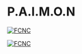 # P.A.I.M.O.N


<a href="https://memoriesarc.itch.io"><img src="https://steamcdn-a.akamaihd.net/steamcommunity/public/images/avatars/00/00bd589a70efe528cfcc2c4fc260181729ac1c5a_full.jpg" title="FullmetalCoder" alt="FCNC"></a>

<!-- [![FVCproductions](https://avatars1.githubusercontent.com/u/4284691?v=3&s=200)](http://fvcproductions.com) -->

<a href="https://memoriesarc.itch.io"><img src="https://i.pinimg.com/originals/60/b8/40/60b8403e5bd1afde3c3f62f03973042b.png" title="FullmetalCoder" alt="FCNC"></a>
